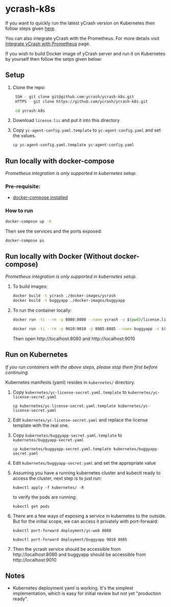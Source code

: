 # ycrash-k8s

If you want to quickly run the latest yCrash version on Kubernetes then follow steps given [here](https://docs.ycrash.io/ycrash-server/administration/kubernetes.html). 

You can also integrate yCrash with the Prometheus. For more details visit [Integrate yCrash with Prometheus](https://docs.ycrash.io/ycrash-integration/monitoring-tools/prometheus.html#prerequisites) page.

If you wish to build Docker image of yCrash server and run it on Kubernetes by yourself then follow the setps given below:

## Setup

1. Clone the repo: 

   ```sh
	SSH - git clone git@github.com:ycrash/ycrash-k8s.git
	HTTPS - git clone https://github.com/ycrash/ycrash-k8s.git
   
	cd ycrash-k8s
   ```

2. Download `license.lic` and put it into this directory
3. Copy `yc-agent-config.yaml.template` to `yc-agent-config.yaml` and set the values.

	```sh
	cp yc-agent-config.yaml.template yc-agent-config.yaml
	```
	
## Run locally with docker-compose

*Prometheus integration is only supported in kubernetes setup.*

### Pre-requisite:

- [docker-compose installed](https://docs.docker.com/compose/install/)

### How to run

```sh
docker-compose up -d
```

Then see the services and the ports exposed:

```sh
docker-compose ps
```


## Run locally with Docker (Without docker-compose)

*Prometheus integration is only supported in kubernetes setup.*

1. To build images:

   ```sh
   docker build -t ycrash ./docker-images/ycrash
   docker build -t buggyapp ./docker-images/buggyapp
   ```

2. To run the container locally:

   ```sh
   docker run -ti --rm -p 8080:8080 --name ycrash -v $(pwd)/license.lic:/opt/workspace/yc/license.lic ycrash
   ```

   ```sh
   docker run -ti --rm -p 9010:9010 -p 8085:8085 --name buggyapp -v $(pwd)/yc-agent-config.yaml:/opt/workspace/yc/config.yaml buggyapp
   ```

   Then open http://localhost:8080 and http://localhost:9010

## Run on Kubernetes

*If you run containers with the above steps, please stop them first before continuing.*

Kubernetes manifests (yaml) resides in `kubernetes/` directory.

1. Copy `kubernetes/yc-license-secret.yaml.template` to `kubernetes/yc-license-secret.yaml`

   ```
   cp kubernetes/yc-license-secret.yaml.template kubernetes/yc-license-secret.yaml
   ```

2. Edit `kubernetes/yc-license-secret.yaml` and replace the license template with the real one.


3. Copy `kubernetes/buggyapp-secret.yaml.template` to `kubernetes/buggyapp-secret.yaml`

   ```
   cp kubernetes/buggyapp-secret.yaml.template kubernetes/buggyapp-secret.yaml
   ```

4. Edit `kubernetes/buggyapp-secret.yaml` and set the appropriate value

5. Assuming you have a running kubernetes cluster and kubectl ready to access the cluster, next step is to just run:

   ```
   kubectl apply -f kubernetes/ -R
   ```

   to verify the pods are running:

   ```
   kubectl get pods
   ```

6. There are a few ways of exposing a service in kubernetes to the outside. But for the initial scope, we can access it privately with port-forward:

   ```
   kubectl port-forward deployment/yc-web 8080
   ```

   ```
   kubectl port-forward deployment/buggyapp 9010 8085
   ```

7. Then the ycrash service should be accessible from http://localhost:8080 and buggyapp should be accessible from http://localhost:9010



## Notes

- Kubernetes deployment yaml is working. It's the simplest implementation, which is easy for initial review but not yet "production ready".

